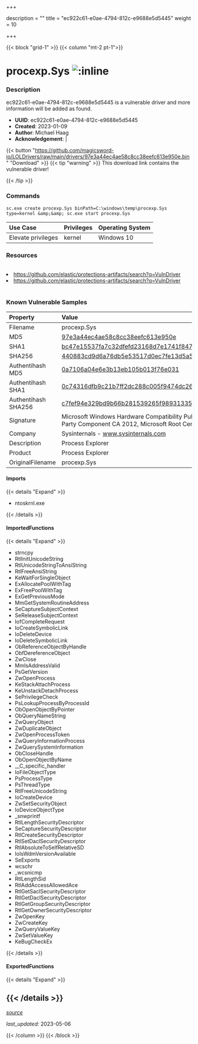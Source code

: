 +++

description = ""
title = "ec922c61-e0ae-4794-812c-e9688e5d5445"
weight = 10

+++


{{< block "grid-1" >}}
{{< column "mt-2 pt-1">}}


# procexp.Sys ![:inline](/images/twitter_verified.png) 


### Description

ec922c61-e0ae-4794-812c-e9688e5d5445 is a vulnerable driver and more information will be added as found.
- **UUID**: ec922c61-e0ae-4794-812c-e9688e5d5445
- **Created**: 2023-01-09
- **Author**: Michael Haag
- **Acknowledgement**:  | [](https://twitter.com/)

{{< button "https://github.com/magicsword-io/LOLDrivers/raw/main/drivers/97e3a44ec4ae58c8cc38eefc613e950e.bin" "Download" >}}
{{< tip "warning" >}}
This download link contains the vulnerable driver!

{{< /tip >}}

### Commands

```
sc.exe create procexp.Sys binPath=C:\windows\temp\procexp.Sys type=kernel &amp;&amp; sc.exe start procexp.Sys
```

| Use Case | Privileges | Operating System | 
|:---- | ---- | ---- |
| Elevate privileges | kernel | Windows 10 |

### Resources
<br>
<li><a href=" https://github.com/elastic/protections-artifacts/search?q=VulnDriver"> https://github.com/elastic/protections-artifacts/search?q=VulnDriver</a></li>
<li><a href="https://github.com/elastic/protections-artifacts/search?q=VulnDriver">https://github.com/elastic/protections-artifacts/search?q=VulnDriver</a></li>
<br>

### Known Vulnerable Samples

| Property           | Value |
|:-------------------|:------|
| Filename           | procexp.Sys |
| MD5                | [97e3a44ec4ae58c8cc38eefc613e950e](https://www.virustotal.com/gui/file/97e3a44ec4ae58c8cc38eefc613e950e) |
| SHA1               | [bc47e15537fa7c32dfefd23168d7e1741f8477ed](https://www.virustotal.com/gui/file/bc47e15537fa7c32dfefd23168d7e1741f8477ed) |
| SHA256             | [440883cd9d6a76db5e53517d0ec7fe13d5a50d2f6a7f91ecfc863bc3490e4f5c](https://www.virustotal.com/gui/file/440883cd9d6a76db5e53517d0ec7fe13d5a50d2f6a7f91ecfc863bc3490e4f5c) |
| Authentihash MD5   | [0a7106a04e6e3b13eb105b013f76e031](https://www.virustotal.com/gui/search/authentihash%253A0a7106a04e6e3b13eb105b013f76e031) |
| Authentihash SHA1  | [0c74316dfb9c21b7ff2dc288c005f9474dc26589](https://www.virustotal.com/gui/search/authentihash%253A0c74316dfb9c21b7ff2dc288c005f9474dc26589) |
| Authentihash SHA256| [c7fef94e329bd9b66b281539265f989313356cbd9c345df9e670e9c4b6e0edce](https://www.virustotal.com/gui/search/authentihash%253Ac7fef94e329bd9b66b281539265f989313356cbd9c345df9e670e9c4b6e0edce) |
| Signature         | Microsoft Windows Hardware Compatibility Publisher, Microsoft Windows Third Party Component CA 2012, Microsoft Root Certificate Authority 2010   |
| Company           | Sysinternals - www.sysinternals.com |
| Description       | Process Explorer |
| Product           | Process Explorer |
| OriginalFilename  | procexp.Sys |


#### Imports
{{< details "Expand" >}}
* ntoskrnl.exe

{{< /details >}}
#### ImportedFunctions
{{< details "Expand" >}}
* strncpy
* RtlInitUnicodeString
* RtlUnicodeStringToAnsiString
* RtlFreeAnsiString
* KeWaitForSingleObject
* ExAllocatePoolWithTag
* ExFreePoolWithTag
* ExGetPreviousMode
* MmGetSystemRoutineAddress
* SeCaptureSubjectContext
* SeReleaseSubjectContext
* IofCompleteRequest
* IoCreateSymbolicLink
* IoDeleteDevice
* IoDeleteSymbolicLink
* ObReferenceObjectByHandle
* ObfDereferenceObject
* ZwClose
* MmIsAddressValid
* PsGetVersion
* ZwOpenProcess
* KeStackAttachProcess
* KeUnstackDetachProcess
* SePrivilegeCheck
* PsLookupProcessByProcessId
* ObOpenObjectByPointer
* ObQueryNameString
* ZwQueryObject
* ZwDuplicateObject
* ZwOpenProcessToken
* ZwQueryInformationProcess
* ZwQuerySystemInformation
* ObCloseHandle
* ObOpenObjectByName
* __C_specific_handler
* IoFileObjectType
* PsProcessType
* PsThreadType
* RtlFreeUnicodeString
* IoCreateDevice
* ZwSetSecurityObject
* IoDeviceObjectType
* _snwprintf
* RtlLengthSecurityDescriptor
* SeCaptureSecurityDescriptor
* RtlCreateSecurityDescriptor
* RtlSetDaclSecurityDescriptor
* RtlAbsoluteToSelfRelativeSD
* IoIsWdmVersionAvailable
* SeExports
* wcschr
* _wcsnicmp
* RtlLengthSid
* RtlAddAccessAllowedAce
* RtlGetSaclSecurityDescriptor
* RtlGetDaclSecurityDescriptor
* RtlGetGroupSecurityDescriptor
* RtlGetOwnerSecurityDescriptor
* ZwOpenKey
* ZwCreateKey
* ZwQueryValueKey
* ZwSetValueKey
* KeBugCheckEx

{{< /details >}}
#### ExportedFunctions
{{< details "Expand" >}}

{{< /details >}}
-----



[*source*](https://github.com/magicsword-io/LOLDrivers/tree/main/yaml/ec922c61-e0ae-4794-812c-e9688e5d5445.yaml)

*last_updated:* 2023-05-06








{{< /column >}}
{{< /block >}}
